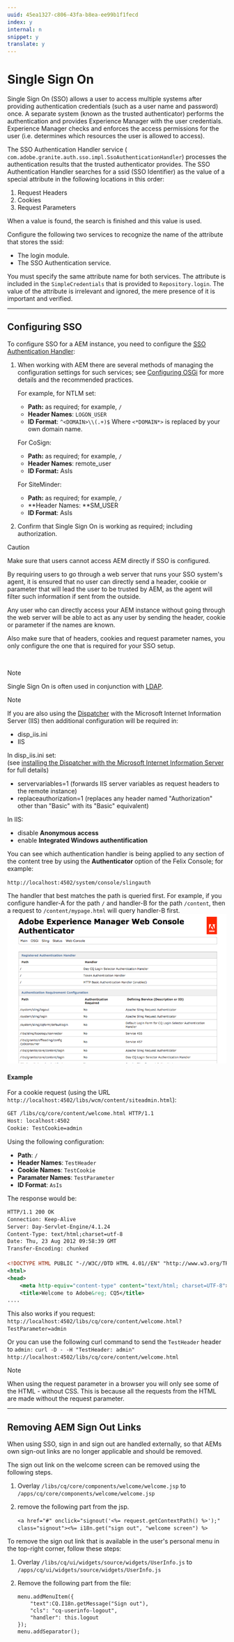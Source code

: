 ```yaml
---
uuid: 45ea1327-c806-43fa-b8ea-ee99b1f1fecd
index: y
internal: n
snippet: y
translate: y
---
```


# Single Sign On

Single Sign On (SSO) allows a user to access multiple systems after providing authentication credentials (such as a user name and password) once. A separate system (known as the trusted authenticator) performs the authentication and provides Experience Manager with the user credentials. Experience Manager checks and enforces the access permissions for the user (i.e. determines which resources the user is allowed to access).

The SSO Authentication Handler service ( `com.adobe.granite.auth.sso.impl.SsoAuthenticationHandler`) processes the authentication results that the trusted authenticator provides. The SSO Authentication Handler searches for a ssid (SSO Identifier) as the value of a special attribute in the following locations in this order:

1. Request Headers
1. Cookies
1. Request Parameters

When a value is found, the search is finished and this value is used.

Configure the following two services to recognize the name of the attribute that stores the ssid:

* The login module.
* The SSO Authentication service.

You must specify the same attribute name for both services. The attribute is included in the `SimpleCredentials` that is provided to `Repository.login`. The value of the attribute is irrelevant and ignored, the mere presence of it is important and verified.

---

## Configuring SSO

To configure SSO for a AEM instance, you need to configure the [SSO Authentication Handler](osgi-configuration-settings.md#AdobeGraniteSSOAuthenticationHandler):

1. When working with AEM there are several methods of managing the configuration settings for such services; see [Configuring OSGi](configuring-osgi.md) for more details and the recommended practices.

   For example, for NTLM set:

    * **Path:** as required; for example, `/`    
    * **Header Names**: `LOGON_USER`    
    * **ID Format**: `^<DOMAIN>\\(.+)$` Where `<*DOMAIN*>` is replaced by your own domain name.

   For CoSign:

    * **Path:** as required; for example, `/`    
    * **Header Names**: remote_user    
    * **ID Format:** AsIs

   For SiteMinder:

    * **Path:** as required; for example, `/`    
    * **Header Names: **SM_USER    
    * **ID Format**: AsIs

1. Confirm that Single Sign On is working as required; including authorization.

>[!CAUTION]
>
><p>Make sure that users cannot access AEM directly if SSO is configured.</p> <p>By requiring users to go through a web server that runs your SSO system's agent, it is ensured that no user can directly send a header, cookie or parameter that will lead the user to be trusted by AEM, as the agent will filter such information if sent from the outside.</p> <p>Any user who can directly access your AEM instance without going through the web server will be able to act as any user by sending the header, cookie or parameter if the names are known.</p> <p>Also make sure that of headers, cookies and request parameter names, you only configure the one that is required for your SSO setup.</p> <p>&nbsp;</p> 

>[!NOTE]
>
><p>Single Sign On is often used in conjunction with <a href="/content/help/en/experience-manager/6-4/sites/administering/using/ldap-config.html">LDAP</a>.</p> 

>[!NOTE]
>
><p>If you are also using the <a href="/content/help/en/experience-manager/dispatcher/using/dispatcher.html">Dispatcher</a> with the Microsoft Internet Information Server (IIS) then additional configuration will be required in:</p> <ul> <li><span class="code">disp_iis.ini</span></li> <li>IIS</li> </ul> <p>In <span class="code">disp_iis.ini</span> set:<br /> (see <a href="/content/help/en/experience-manager/dispatcher/using/dispatcher-install.html#MicrosoftInternetInformationServer">installing the Dispatcher with the Microsoft Internet Information Server</a> for full details)<br /> </p> <ul> <li><span class="code">servervariables=1</span> (forwards IIS server variables as request headers to the remote instance)</li> <li><span class="code">replaceauthorization=1</span> (replaces any header named &quot;Authorization&quot; other than &quot;Basic&quot; with its &quot;Basic&quot; equivalent)</li> </ul> <p>In IIS:</p> <ul> <li>disable <strong>Anonymous access</strong><br /> </li> <li>enable <strong>Integrated Windows authentification</strong></li> </ul>

You can see which authentication handler is being applied to any section of the content tree by using the **Authenticator** option of the Felix Console; for example:

`http://localhost:4502/system/console/slingauth`

The handler that best matches the path is queried first. For example, if you configure handler-A for the path `/` and handler-B for the path `/content`, then a request to `/content/mypage.html` will query handler-B first. 
![](assets/screen_shot_2012-02-15at21006pm.png) 

#### Example

For a cookie request (using the URL `http://localhost:4502/libs/wcm/content/siteadmin.html`):

```xml
GET /libs/cq/core/content/welcome.html HTTP/1.1
Host: localhost:4502
Cookie: TestCookie=admin
```

Using the following configuration:

* **Path**: `/`
* **Header Names**: `TestHeader`
* **Cookie Names**: `TestCookie`
* **Paramater Names**: `TestParameter`
* **ID Format**: `AsIs`

The response would be:

```xml
HTTP/1.1 200 OK
Connection: Keep-Alive
Server: Day-Servlet-Engine/4.1.24 
Content-Type: text/html;charset=utf-8
Date: Thu, 23 Aug 2012 09:58:39 GMT
Transfer-Encoding: chunked

<!DOCTYPE HTML PUBLIC "-//W3C//DTD HTML 4.01//EN" "http://www.w3.org/TR/html4/strict.dtd">
<html>
<head>
    <meta http-equiv="content-type" content="text/html; charset=UTF-8">
    <title>Welcome to Adobe&reg; CQ5</title>
....
```

This also works if you request: `http://localhost:4502/libs/cq/core/content/welcome.html?TestParameter=admin`

Or you can use the following curl command to send the `TestHeader` header to `admin:` `curl -D - -H "TestHeader: admin" http://localhost:4502/libs/cq/core/content/welcome.html`

>[!NOTE]
>
><p>When using the request parameter in a browser you will only see some of the HTML - without CSS. This is because all the requests from the HTML are made without the request parameter.</p>

---

## Removing AEM Sign Out Links

When using SSO, sign in and sign out are handled externally, so that AEMs own sign-out links are no longer applicable and should be removed.

The sign out link on the welcome screen can be removed using the following steps.

1. Overlay `/libs/cq/core/components/welcome/welcome.jsp` to `/apps/cq/core/components/welcome/welcome.jsp`

1. remove the following part from the jsp.

   `<a href="#" onclick="signout('<%= request.getContextPath() %>');" class="signout"><%= i18n.get("sign out", "welcome screen") %>`

To remove the sign out link that is available in the user's personal menu in the top-right corner, follow these steps:

1. Overlay `/libs/cq/ui/widgets/source/widgets/UserInfo.js` to `/apps/cq/ui/widgets/source/widgets/UserInfo.js`

1. Remove the following part from the file:

   ```
   menu.addMenuItem({
       "text":CQ.I18n.getMessage("Sign out"),
       "cls": "cq-userinfo-logout",
       "handler": this.logout
   });
   menu.addSeparator();
   ```

